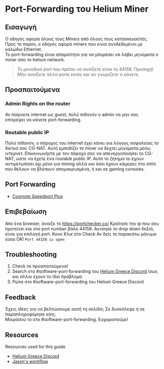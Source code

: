 # Port-Forwarding του Helium Miner

## Εισαγωγή

Ο οδηγός αφορά όλους τους Miners από όλους τους κατασκευαστές.  
Προς το παρόν, ο οδηγός αφορά miners που είναι συνδεδεμένοι με καλώδιο Ethernet.  
Το port-forwarding είναι απαραίτητο για να μπορέσει να λάβει μηνύματα ο miner απο το helium network.  

> Το μοναδικό port που πρέπει να ανοίξετε είναι το 44158. Προσοχή! Μήν ανοίξετε άλλα ports εκτός και αν γνωρίζετε τι κάνετε.

## Προαπαιτούμενα

### Admin Rights on the router

Αν παίρνετε internet ως guest, πολύ πιθανόν o admin να μην σας επιτρέψει να κάνετε port-forwarding.

### Routable public IP

Πολύ πιθανόν, ο πάροχος του internet έχει κάνει για λόγους ασφαλείας το δίκτυό σας CG-NAT.
Αυτό εμποδίζει το miner να δεχτεί μηνύματα μέσω ιντερνετ.
Επικοινωνήστε με τον πάροχό σας να απενεργοποιήσει το CG-NAT, ώστε να έχετε ένα routable public IP.
Αυτό το ζήτημα το έχουν αντιμετωπίσει όχι μόνο για mining αλλά και όσοι έχουν κάμερες στο σπίτι που θέλουν να βλέπουν απομακρυσμένα, ή και σε gaming consoles.

## Port Forwarding

- [Cosmote Speedport Plus](cosmote/speedport-plus-port-forwarding.md)


## Επιβεβαίωση

Απο ένα browser, άνοιξε το https://portchecker.co/
Κράτησε την ip που σου προτείνει και στο port number βάλε 44158.
Αγνόησε το drop down δεξιά, είναι για επιλογή port.
Κανε Κλικ στο Check
Αν δείς το παρακάτω μήνυμα είσαι ΟΚ!
`Port 44158 is open`

## Troubleshooting

1. Check τα προαπαιτούμενα!
1. Search στο #software-port-forwarding του [Helium Greece Discord](https://discord.gg/EY6cfmay)
ίσως και άλλοι έχουν το ίδιο πρόβλημα
1. Ρώτα στο #software-port-forwarding του Helium Greece Discord

## Feedback

Έχεις ιδέες για να βελτιώσουμε αυτή τη σελίδα; Σε δυσκόλεψε ή σε παραπληροφόρησε κάτι;  
Μοιράσου το στο #software-port-forwarding. Ευχαριστούμε!

## Resources

Resources used for this guide
- [Helium Greece Discord](https://discord.gg/EY6cfmay)
- [Jason's workflow](https://cdn.discordapp.com/attachments/901775195025596446/908303528148234300/relay-v6.jpg)